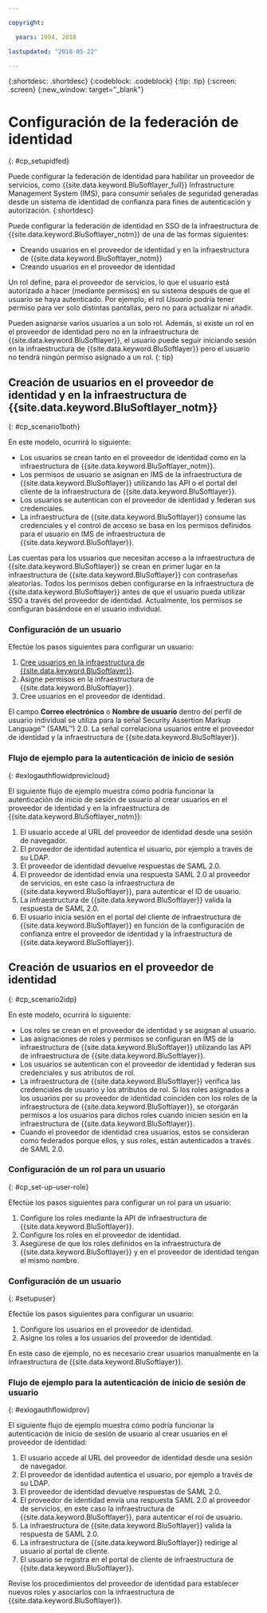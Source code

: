 ```yaml
---

copyright:

  years: 1994, 2018

lastupdated: "2018-05-22"

---
```


{:shortdesc: .shortdesc}
{:codeblock: .codeblock}
{:tip: .tip}
{:screen: .screen}
{:new_window: target="_blank"}

# Configuración de la federación de identidad
{: #cp_setupidfed}

Puede configurar la federación de identidad para habilitar un proveedor de servicios, como {{site.data.keyword.BluSoftlayer_full}} Infrastructure Management System (IMS), para consumir señales de seguridad generadas desde un sistema de identidad de confianza para fines de autenticación y autorización.
{:shortdesc}

Puede configurar la federación de identidad en SSO de la infraestructura de {{site.data.keyword.BluSoftlayer_notm}} de una de las formas siguientes:
* Creando usuarios en el proveedor de identidad y en la infraestructura de {{site.data.keyword.BluSoftlayer_notm}}
* Creando usuarios en el proveedor de identidad

Un rol define, para el proveedor de servicios, lo que el usuario está autorizado a hacer (mediante permisos) en su sistema después de que el usuario se haya autenticado. Por ejemplo, el rol *Usuario* podría tener permiso para ver solo distintas pantallas, pero no para actualizar ni añadir.

Pueden asignarse varios usuarios a un solo rol. Además, si existe un rol en el proveedor de identidad pero no en la infraestructura de {{site.data.keyword.BluSoftlayer}}, el usuario puede seguir iniciando sesión en la infraestructura de {{site.data.keyword.BluSoftlayer}} pero el usuario no tendrá ningún permiso asignado a un rol.
{: tip}


## Creación de usuarios en el proveedor de identidad y en la infraestructura de {{site.data.keyword.BluSoftlayer_notm}}
{: #cp_scenario1both}

En este modelo, ocurrirá lo siguiente:
* Los usuarios se crean tanto en el proveedor de identidad como en la infraestructura de {{site.data.keyword.BluSoftlayer_notm}}.
* Los permisos de usuario se asignan en IMS de la infraestructura de {{site.data.keyword.BluSoftlayer}} utilizando las API o el portal del cliente de la infraestructura de {{site.data.keyword.BluSoftlayer}}.
* Los usuarios se autentican con el proveedor de identidad y federan sus credenciales.
* La infraestructura de {{site.data.keyword.BluSoftlayer}} consume las credenciales y el control de acceso se basa en los permisos definidos para el usuario en IMS de infraestructura de {{site.data.keyword.BluSoftlayer}}.

Las cuentas para los usuarios que necesitan acceso a la infraestructura de {{site.data.keyword.BluSoftlayer}} se crean en primer lugar en la infraestructura de {{site.data.keyword.BluSoftlayer}} con contraseñas aleatorias. Todos los permisos deben configurarse en la infraestructura de {{site.data.keyword.BluSoftlayer}} antes de que el usuario pueda utilizar SSO a través del proveedor de identidad. Actualmente, los permisos se configuran basándose en el usuario individual.

### Configuración de un usuario
Efectúe los pasos siguientes para configurar un usuario:

1. [Cree usuarios en la infraestructura de {{site.data.keyword.BluSoftlayer}}](/docs/customer-portal/cpmanacctadduser.html#customerportal_addusertocpacct).
2. Asigne permisos en la infraestructura de {{site.data.keyword.BluSoftlayer}}.
3. Cree usuarios en el proveedor de identidad.

El campo **Correo electrónico** o **Nombre de usuario** dentro del perfil de usuario individual se utiliza para la señal Security Assertion Markup Language&trade; (SAML&trade;) 2.0. La señal correlaciona usuarios entre el proveedor de identidad y la infraestructura de {{site.data.keyword.BluSoftlayer}}.

### Flujo de ejemplo para la autenticación de inicio de sesión
{: #exlogauthflowidprovicloud}

El siguiente flujo de ejemplo muestra cómo podría funcionar la autenticación de inicio de sesión de usuario al crear usuarios en el proveedor de identidad y en la infraestructura de {{site.data.keyword.BluSoftlayer_notm}}:
1. El usuario accede al URL del proveedor de identidad desde una sesión de navegador.
2. El proveedor de identidad autentica el usuario, por ejemplo a través de su LDAP.
3. El proveedor de identidad devuelve respuestas de SAML 2.0.
4. El proveedor de identidad envía una respuesta SAML 2.0 al proveedor de servicios, en este caso la infraestructura de {{site.data.keyword.BluSoftlayer}}, para autenticar el ID de usuario.
5. La infraestructura de {{site.data.keyword.BluSoftlayer}} valida la respuesta de SAML 2.0.
6. El usuario inicia sesión en el portal del cliente de infraestructura de {{site.data.keyword.BluSoftlayer}} en función de la configuración de confianza entre el proveedor de identidad y la infraestructura de {{site.data.keyword.BluSoftlayer}}.


## Creación de usuarios en el proveedor de identidad
{: #cp_scenario2idp}

En este modelo, ocurrirá lo siguiente:
* Los roles se crean en el proveedor de identidad y se asignan al usuario.
* Las asignaciones de roles y permisos se configuran en IMS de la infraestructura de {{site.data.keyword.BluSoftlayer}} utilizando las API de infraestructura de {{site.data.keyword.BluSoftlayer}}.
* Los usuarios se autentican con el proveedor de identidad y federan sus credenciales y sus atributos de rol.
* La infraestructura de {{site.data.keyword.BluSoftlayer}} verifica las credenciales de usuario y los atributos de rol. Si los roles asignados a los usuarios por su proveedor de identidad coinciden con los roles de la infraestructura de {{site.data.keyword.BluSoftlayer}}, se otorgarán permisos a los usuarios para dichos roles cuando inicien sesión en la infraestructura de {{site.data.keyword.BluSoftlayer}}.
* Cuando el proveedor de identidad crea usuarios, estos se consideran como federados porque ellos, y sus roles, están autenticados a través de SAML 2.0.

### Configuración de un rol para un usuario
{: #cp_set-up-user-role}

Efectúe los pasos siguientes para configurar un rol para un usuario:

1. Configure los roles mediante la API de infraestructura de {{site.data.keyword.BluSoftlayer}}.
2. Configure los roles en el proveedor de identidad.
3. Asegúrese de que los roles definidos en la infraestructura de {{site.data.keyword.BluSoftlayer}} y en el proveedor de identidad tengan el mismo nombre.

### Configuración de un usuario
{: #setupuser}

Efectúe los pasos siguientes para configurar un usuario:

1. Configure los usuarios en el proveedor de identidad.
2. Asigne los roles a los usuarios del proveedor de identidad.

En este caso de ejemplo, no es necesario crear usuarios manualmente en la infraestructura de {{site.data.keyword.BluSoftlayer}}.

### Flujo de ejemplo para la autenticación de inicio de sesión de usuario
{: #exlogauthflowidprov}

El siguiente flujo de ejemplo muestra cómo podría funcionar la autenticación de inicio de sesión de usuario al crear usuarios en el proveedor de identidad:
1. El usuario accede al URL del proveedor de identidad desde una sesión de navegador.
2. El proveedor de identidad autentica el usuario, por ejemplo a través de su LDAP.
3. El proveedor de identidad devuelve respuestas de SAML 2.0.
4. El proveedor de identidad envía una respuesta SAML 2.0 al proveedor de servicios, en este caso la infraestructura de {{site.data.keyword.BluSoftlayer}}, para autenticar el rol de usuario.
5. La infraestructura de {{site.data.keyword.BluSoftlayer}} valida la respuesta de SAML 2.0.
6. La infraestructura de {{site.data.keyword.BluSoftlayer}} redirige al usuario al portal de cliente.
7. El usuario se registra en el portal de cliente de infraestructura de {{site.data.keyword.BluSoftlayer}}.

Revise los procedimientos del proveedor de identidad para establecer nuevos roles y asociarlos con la infraestructura de {{site.data.keyword.BluSoftlayer}}.
